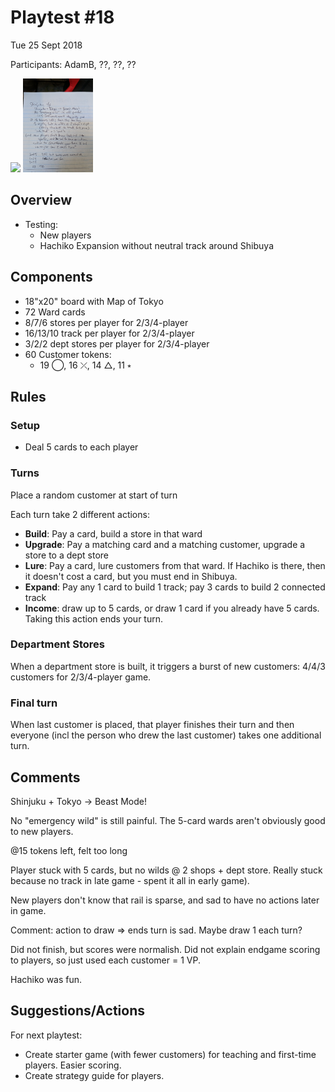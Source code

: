# Playtest #18

Tue 25 Sept 2018

Participants: AdamB, ??, ??, ??

<img src="images/pt18/pt18-192051.jpg" height="150px"/> <img src="images/pt18/pt18-notes-074600.jpg" height="150px"/>

## Overview

* Testing:
	* New players	
	* Hachiko Expansion without neutral track around Shibuya

## Components

* 18"x20" board with Map of Tokyo
* 72 Ward cards
* 8/7/6 stores per player for 2/3/4-player
* 16/13/10 track per player for 2/3/4-player
* 3/2/2 dept stores per player for 2/3/4-player
* 60 Customer tokens:
	* 19 ◯, 16 ⤫, 14 △, 11 ⭒

## Rules

### Setup

* Deal 5 cards to each player

### Turns

Place a random customer at start of turn

Each turn take 2 different actions:

* **Build**: Pay a card, build a store in that ward
* **Upgrade**: Pay a matching card and a matching customer, upgrade a store to a dept store
* **Lure**: Pay a card, lure customers from that ward. If Hachiko is there, then it doesn't cost a card, but you must end in Shibuya.
* **Expand**: Pay any 1 card to build 1 track; pay 3 cards to build 2 connected track
* **Income**: draw up to 5 cards, or draw 1 card if you already have 5 cards. Taking this action ends your turn.

### Department Stores

When a department store is built, it triggers a burst of new customers: 4/4/3 customers for 2/3/4-player game.

### Final turn

When last customer is placed, that player finishes their turn and then everyone (incl the person who drew the last customer) takes one additional turn.

## Comments

Shinjuku + Tokyo -> Beast Mode!

No "emergency wild" is still painful. The 5-card wards aren't obviously good to new players.

@15 tokens left, felt too long

Player stuck with 5 cards, but no wilds @ 2 shops + dept store. Really stuck because no track in late game - spent it all in early game).

New players don't know that rail is sparse, and sad to have no actions later in game.

Comment: action to draw => ends turn is sad. Maybe draw 1 each turn?

Did not finish, but scores were normalish. Did not explain endgame scoring to players, so just used each customer = 1 VP.

Hachiko was fun.

## Suggestions/Actions

For next playtest:

* Create starter game (with fewer customers) for teaching and first-time players. Easier scoring.
* Create strategy guide for players.
